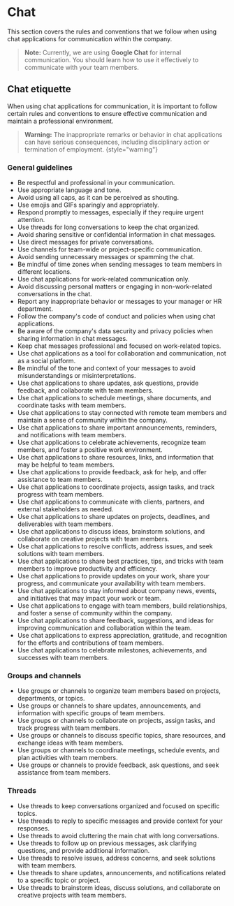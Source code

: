 # Chat

This section covers the rules and conventions that we follow when using chat applications for communication within the company.

> **Note:** Currently, we are using __Google Chat__ for internal communication. You should learn how to use it effectively to communicate with your team members.


## Chat etiquette

When using chat applications for communication, it is important to follow certain rules and conventions to ensure effective communication and maintain a professional environment.

> **Warning:** The inappropriate remarks or behavior in chat applications can have serious consequences, including disciplinary action or termination of employment.
{style="warning"}

### General guidelines

- Be respectful and professional in your communication.
- Use appropriate language and tone.
- Avoid using all caps, as it can be perceived as shouting.
- Use emojis and GIFs sparingly and appropriately.
- Respond promptly to messages, especially if they require urgent attention.
- Use threads for long conversations to keep the chat organized.
- Avoid sharing sensitive or confidential information in chat messages.
- Use direct messages for private conversations.
- Use channels for team-wide or project-specific communication.
- Avoid sending unnecessary messages or spamming the chat.
- Be mindful of time zones when sending messages to team members in different locations.
- Use chat applications for work-related communication only.
- Avoid discussing personal matters or engaging in non-work-related conversations in the chat.
- Report any inappropriate behavior or messages to your manager or HR department.
- Follow the company's code of conduct and policies when using chat applications.
- Be aware of the company's data security and privacy policies when sharing information in chat messages.
- Keep chat messages professional and focused on work-related topics.
- Use chat applications as a tool for collaboration and communication, not as a social platform.
- Be mindful of the tone and context of your messages to avoid misunderstandings or misinterpretations.
- Use chat applications to share updates, ask questions, provide feedback, and collaborate with team members.
- Use chat applications to schedule meetings, share documents, and coordinate tasks with team members.
- Use chat applications to stay connected with remote team members and maintain a sense of community within the company.
- Use chat applications to share important announcements, reminders, and notifications with team members.
- Use chat applications to celebrate achievements, recognize team members, and foster a positive work environment.
- Use chat applications to share resources, links, and information that may be helpful to team members.
- Use chat applications to provide feedback, ask for help, and offer assistance to team members.
- Use chat applications to coordinate projects, assign tasks, and track progress with team members.
- Use chat applications to communicate with clients, partners, and external stakeholders as needed.
- Use chat applications to share updates on projects, deadlines, and deliverables with team members.
- Use chat applications to discuss ideas, brainstorm solutions, and collaborate on creative projects with team members.
- Use chat applications to resolve conflicts, address issues, and seek solutions with team members.
- Use chat applications to share best practices, tips, and tricks with team members to improve productivity and efficiency.
- Use chat applications to provide updates on your work, share your progress, and communicate your availability with team members.
- Use chat applications to stay informed about company news, events, and initiatives that may impact your work or team.
- Use chat applications to engage with team members, build relationships, and foster a sense of community within the company.
- Use chat applications to share feedback, suggestions, and ideas for improving communication and collaboration within the team.
- Use chat applications to express appreciation, gratitude, and recognition for the efforts and contributions of team members.
- Use chat applications to celebrate milestones, achievements, and successes with team members.


### Groups and channels

- Use groups or channels to organize team members based on projects, departments, or topics.
- Use groups or channels to share updates, announcements, and information with specific groups of team members.
- Use groups or channels to collaborate on projects, assign tasks, and track progress with team members.
- Use groups or channels to discuss specific topics, share resources, and exchange ideas with team members.
- Use groups or channels to coordinate meetings, schedule events, and plan activities with team members.
- Use groups or channels to provide feedback, ask questions, and seek assistance from team members.

### Threads

- Use threads to keep conversations organized and focused on specific topics.
- Use threads to reply to specific messages and provide context for your responses.
- Use threads to avoid cluttering the main chat with long conversations.
- Use threads to follow up on previous messages, ask clarifying questions, and provide additional information.
- Use threads to resolve issues, address concerns, and seek solutions with team members.
- Use threads to share updates, announcements, and notifications related to a specific topic or project.
- Use threads to brainstorm ideas, discuss solutions, and collaborate on creative projects with team members.



